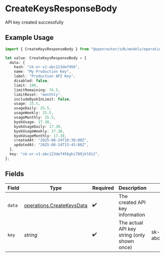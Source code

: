 # CreateKeysResponseBody

API key created successfully

## Example Usage

```typescript
import { CreateKeysResponseBody } from "@openrouter/sdk/models/operations";

let value: CreateKeysResponseBody = {
  data: {
    hash: "sk-or-v1-abc123def456",
    name: "My Production Key",
    label: "Production API Key",
    disabled: false,
    limit: 100,
    limitRemaining: 74.5,
    limitReset: "monthly",
    includeByokInLimit: false,
    usage: 25.5,
    usageDaily: 25.5,
    usageWeekly: 25.5,
    usageMonthly: 25.5,
    byokUsage: 17.38,
    byokUsageDaily: 17.38,
    byokUsageWeekly: 17.38,
    byokUsageMonthly: 17.38,
    createdAt: "2025-08-24T10:30:00Z",
    updatedAt: "2025-08-24T15:45:00Z",
  },
  key: "sk-or-v1-abc123def456ghi789jkl012",
};
```

## Fields

| Field                                                                  | Type                                                                   | Required                                                               | Description                                                            | Example                                                                |
| ---------------------------------------------------------------------- | ---------------------------------------------------------------------- | ---------------------------------------------------------------------- | ---------------------------------------------------------------------- | ---------------------------------------------------------------------- |
| `data`                                                                 | [operations.CreateKeysData](../../models/operations/createkeysdata.md) | :heavy_check_mark:                                                     | The created API key information                                        |                                                                        |
| `key`                                                                  | *string*                                                               | :heavy_check_mark:                                                     | The actual API key string (only shown once)                            | sk-or-v1-abc123def456ghi789jkl012                                      |